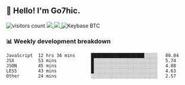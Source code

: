 ## 👋 Hello! I'm Go7hic.

 ![visitors count](https://visitors-by-url-pls-dont-use-this-in-your-repo.vercel.app/Go7hic-github-readme)
 <a href="https://twitter.com/Go7hic">
    <img src="https://img.shields.io/badge/-@Go7hic-1ca0f1?style=flat-square&labelColor=1ca0f1&logo=twitter&logoColor=white&link=https://twitter.com/Go7hic">
   <a/>
   <a href="mailto:gtfx0209@gmail.com">
    <img src="https://img.shields.io/badge/-gtfx0209@gmail.com-c14438?style=flat-square&logo=Gmail&logoColor=white&link=mailto:gtfx0209@gmail.com">
   <a/>
    ![Keybase BTC](https://img.shields.io/keybase/btc/Go7hic)
 <!--
🔭 I’m currently working
🌱 I’m currently learning
💬 Ask me about 
📫 How to reach me: 
⚡ Fun fact: 
-->
 <!--
![My Github Stats](https://github-readme-stats.vercel.app/api?username=Go7hic&show_icons=true&count_private=true)

-->

### 📊 Weekly development breakdown
<!--START_SECTION:waka-->
```text
JavaScript  12 hrs 36 mins      ████████████████████░░░░░   80.84 
JSX         53 mins             █░░░░░░░░░░░░░░░░░░░░░░░░   5.74 
JSON        45 mins             █░░░░░░░░░░░░░░░░░░░░░░░░   4.88 
LESS        43 mins             █░░░░░░░░░░░░░░░░░░░░░░░░   4.63 
Other       24 mins             ░░░░░░░░░░░░░░░░░░░░░░░░░   2.57
```
<!--END_SECTION:waka-->

